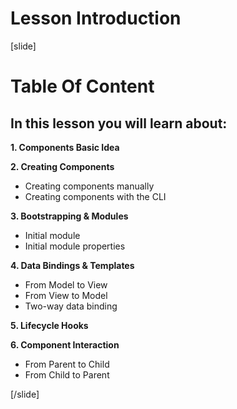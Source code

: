 # Lesson Introduction

[slide]

# Table Of Content

## In this lesson you will learn about:

**1. Components Basic Idea**

**2. Creating Components**
- Creating components manually
- Creating components with the CLI

**3. Bootstrapping & Modules**
- Initial module
- Initial module properties

**4. Data Bindings & Templates**
- From Model to View
- From View to Model
- Two-way data binding

**5. Lifecycle Hooks**

**6. Component Interaction**
- From Parent to Child
- From Child to Parent

[/slide]